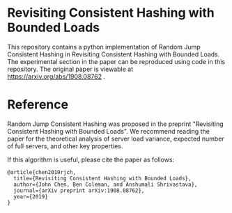 # Revisiting Consistent Hashing with Bounded Loads
This repository contains a python implementation of Random Jump Consistent Hashing in Revisiting Consistent Hashing with Bounded Loads. The experimental section in the paper can be reproduced using code in this repository. The original paper is viewable at https://arxiv.org/abs/1908.08762 .

# Reference

Random Jump Consistent Hashing was proposed in the preprint "Revisiting Consistent Hashing with Bounded Loads". We recommend reading the paper for the theoretical analysis of server load variance, expected number of full servers, and other key properties.

If this algorithm is useful, please cite the paper as follows:

~~~
@article{chen2019rjch,
  title={Revisiting Consistent Hashing with Bounded Loads},
  author={John Chen, Ben Coleman, and Anshumali Shrivastava},
  journal={arXiv preprint arXiv:1908.08762},
  year={2019}
}
~~~
